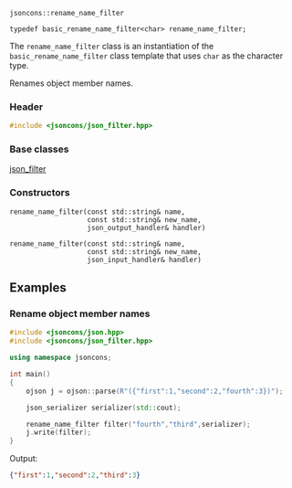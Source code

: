 ```
jsoncons::rename_name_filter

typedef basic_rename_name_filter<char> rename_name_filter;
```
The `rename_name_filter` class is an instantiation of the `basic_rename_name_filter` class template that uses `char` as the character type. 

Renames object member names. 

### Header
```c++
#include <jsoncons/json_filter.hpp>
```

### Base classes

[json_filter](classes/json_filter.md)

### Constructors

    rename_name_filter(const std::string& name,
                       const std::string& new_name,
                       json_output_handler& handler)

    rename_name_filter(const std::string& name,
                       const std::string& new_name,
                       json_input_handler& handler)

## Examples

### Rename object member names

```c++
#include <jsoncons/json.hpp>
#include <jsoncons/json_filter.hpp>

using namespace jsoncons;

int main()
{
    ojson j = ojson::parse(R"({"first":1,"second":2,"fourth":3})");

    json_serializer serializer(std::cout);

    rename_name_filter filter("fourth","third",serializer);
    j.write(filter);
}
```
Output:
```json
{"first":1,"second":2,"third":3}
```

